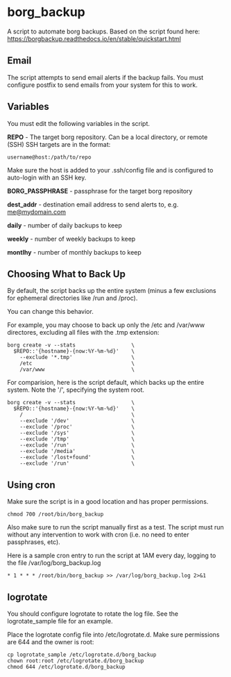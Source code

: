 # borg_backup  

A script to automate borg backups.
Based on the script found here: https://borgbackup.readthedocs.io/en/stable/quickstart.html

## Email
The script attempts to send email alerts if the backup fails. You must configure postfix to send emails from your system for this to work.

## Variables
You must edit the following variables in the script.

**REPO** - The target borg repository. Can be a local directory, or remote (SSH)
SSH targets are in the format:

```
username@host:/path/to/repo
```

Make sure the host is added to your .ssh/config file and is configured to auto-login with an SSH key.

**BORG_PASSPHRASE** - passphrase for the target borg repository

**dest_addr** - destination email address to send alerts to, e.g. me@mydomain.com 

**daily** - number of daily backups to keep

**weekly** - number of weekly backups to keep

**montlhy** - number of monthly backups to keep

## Choosing What to Back Up
By default, the script backs up the entire system (minus a few exclusions for ephemeral directories like /run and /proc).

You can change this behavior.

For example, you may choose to back up only the /etc and /var/www directores, excluding all files with the .tmp extension:

```
borg create -v --stats                  \
  $REPO::'{hostname}-{now:%Y-%m-%d}'    \
    --exclude '*.tmp'                   \
    /etc                                \
    /var/www                            \
```

For comparision, here is the script default, which backs up the entire system. Note the '/', specifying the system root.

```
borg create -v --stats                  \
  $REPO::'{hostname}-{now:%Y-%m-%d}'    \
    /                                   \
    --exclude '/dev'                    \
    --exclude '/proc'                   \
    --exclude '/sys'                    \
    --exclude '/tmp'                    \
    --exclude '/run'                    \
    --exclude '/media'                  \
    --exclude '/lost+found'             \
    --exclude '/run'                    \
```

## Using cron

Make sure the script is in a good location and has proper permissions.

```
chmod 700 /root/bin/borg_backup
```

Also make sure to run the script manually first as a test. The script must run without any intervention to work with cron (i.e. no need to enter passphrases, etc).

Here is a sample cron entry to run the script at 1AM every day, logging to the file /var/log/borg_backup.log

```
* 1 * * * /root/bin/borg_backup >> /var/log/borg_backup.log 2>&1

```

## logrotate
You should configure logrotate to rotate the log file. See the logrotate_sample file for an example.

Place the logrotate config file into /etc/logrotate.d. Make sure permissions are 644 and the owner is root:

```
cp logrotate_sample /etc/logrotate.d/borg_backup
chown root:root /etc/logrotate.d/borg_backup
chmod 644 /etc/logrotate.d/borg_backup
